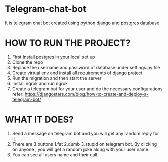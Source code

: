 # Telegram-chat-bot
It is telegram chat bot created using python django and postgres database

# HOW TO RUN THE PROJECT?
1. First Install postgres in your local set up
2. Clone the repo
3. Replace the username and password of database under settings.py file
4. Create virtual env and install all requirements of django project
5. Run the migration and then start the server
6. Install ngrok and run ngrok
7. Create a telegram bot for your user and do the necessary configurations refer: https://djangostars.com/blog/how-to-create-and-deploy-a-telegram-bot/

# WHAT IT DOES?
1. Send a message on telegram bot and you will get any random reply for it.
2. There are 3 buttons 1.fat 2.dumb 3.stupid on telegram bot. By clicking on anyone , you will get a random joke along with your user name
3. You can see all users name and their call.


